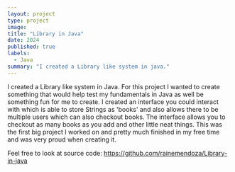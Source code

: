```yaml
---
layout: project
type: project
image: 
title: "Library in Java"
date: 2024
published: true
labels:
  - Java
summary: "I created a Library like system in java."
---
```


I created a Library like system in Java. For this project I wanted to create something that would help test my fundamentals in Java as well be something fun for me to create. I created an interface you could interact with which is able to store Strings as 'books' and also allows there to be multiple users which can also checkout books. The interface allows you to checkout as many books as you add and other little neat things. This was the first big project I worked on and pretty much finished in my free time and was very proud when creating it.

Feel free to look at source code: https://github.com/rainemendoza/Library-in-java
